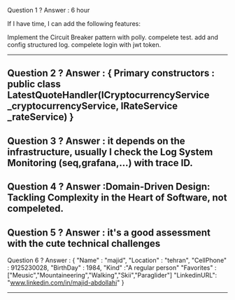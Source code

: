 Question 1 ? 
Answer : 6 hour
 
If I have time, I can add the following features:

Implement the Circuit Breaker pattern with polly.
compelete test.
add and config structured log.
compelete login with jwt token.

----------------------------------------------------------------------
Question 2 ? 
Answer :
{
Primary constructors : public class LatestQuoteHandler(ICryptocurrencyService _cryptocurrencyService, IRateService _rateService)
}
----------------------------------------------------------------------
Question 3 ? 
Answer :
 it depends on the infrastructure, usually I check the Log System Monitoring (seq,grafana,...) with trace ID.
----------------------------------------------------------------------
Question 4 ? 
Answer :Domain-Driven Design: Tackling Complexity in the Heart of Software, not compeleted.
----------------------------------------------------------------------
Question 5 ?
Answer :  it's a good assessment with the cute technical challenges
----------------------------------------------------------------------
Question 6 ?
Answer : 
{
    "Name" : "majid",
    "Location" : "tehran",
    "CellPhone" : 9125230028,
    "BirthDay" : 1984,
    "Kind" :"A regular person"
    "Favorites" : ["Meusic","Mountaineering","Walking","Skii","Paraglider"]
    "LinkedinURL": "www.linkedin.com/in/majid-abdollahi"
}

----------------------------------------------------------------------